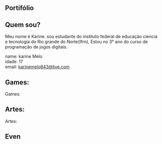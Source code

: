 ## Portifólio  
 
## Quem sou? 

Meu nome é Karine. sou estudante do instituto federal de educação ciencia e tecnologia do Rio grande do Norte(Ifrn), Estou no 3° ano do curso de programação de jogos digitais.

name: karine Melo  
idade: 17  
email: karinemelo843@live.com  

## Games:
Games:

## Artes:
Artes:  
  
## Even

